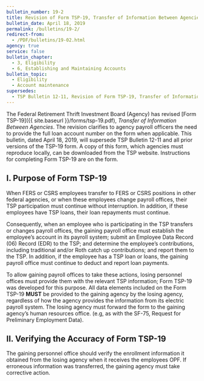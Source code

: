 ```yaml
---
bulletin_number: 19-2
title: Revision of Form TSP-19, Transfer of Information Between Agencies
bulletin_date: April 18, 2019
permalink: /bulletins/19-2/
redirect-from:
  - /PDF/bulletins/19-02.html
agency: true
service: false
bulletin_chapter:
  - 3, Eligibility
  - 6, Establishing and Maintaining Accounts
bulletin_topic:
  - Eligibility
  - Account maintenance
supersedes:
  - TSP Bulletin 12-11, Revision of Form TSP-19, Transfer of Information between Agencies May 7, 2012.
---
```


The Federal Retirement Thrift Investment Board (Agency) has revised [Form TSP-19]({{ site.baseurl }}/forms/tsp-19.pdf), _Transfer of Information Between Agencies_. The revision clarifies to agency payroll officers the need to provide the full loan account number on the form when applicable. This bulletin, dated April 18, 2019, will supersede TSP Bulletin 12-11 and all prior versions of the TSP-19 form. A copy of this form, which agencies must reproduce locally, can be downloaded from the TSP website. Instructions for completing Form TSP-19 are on the form.

## I. Purpose of Form TSP-19

When FERS or CSRS employees transfer to FERS or CSRS positions in other federal agencies, or when these employees change payroll offices, their TSP participation must continue without interruption. In addition, if these employees have TSP loans, their loan repayments must continue.

Consequently, when an employee who is participating in the TSP transfers or changes payroll offices, the gaining payroll office must establish the employee’s account in its payroll system; submit an Employee Data Record (06) Record (EDR) to the TSP; and determine the employee’s contributions, including traditional and/or Roth catch up contributions; and report them to the TSP. In addition, if the employee has a TSP loan or loans, the gaining payroll office must continue to deduct and report loan payments.

To allow gaining payroll offices to take these actions, losing personnel offices must provide them with the relevant TSP information; Form TSP-19 was developed for this purpose. All data elements included on the Form TSP-19 **MUST** be provided to the gaining agency by the losing agency, regardless of how the agency provides the information from its electric payroll system. The losing agency must forward the form to the gaining agency’s human resources office. (e.g, as with the SF-75, Request for Preliminary Employment Data).

## II. Verifying the Accuracy of Form TSP-19

The gaining personnel office should verify the enrollment information it obtained from the losing agency when it receives the employees OPF. If erroneous information was transferred, the gaining agency must take corrective action.

<!-- CONTENT END -->
